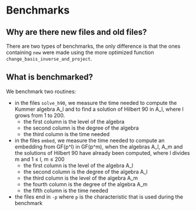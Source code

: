 # Benchmarks

## Why are there new files and old files?

There are two types of benchmarks, the only difference is that the ones
containing `new` were made using the more optimized function 
`change_basis_inverse_and_project`. 

## What is benchmarked?

We benchmark two routines:
  - in the files `solve_h90`, we measure the time needed to compute the Kummer
    algebra A_l and to find a solution of Hilbert 90 in A_l, where l grows from
    1 to 200.
    - the first column is the level of the algebra
    - the second column is the degree of the algebra
    - the third column is the time needed 
  - in the files `embed`, we measure the time needed to compute an embedding
    from GF(p^l) in GF(p^m), when the algebras A_l, A_m and the solutions of
    Hilbert 90 have already been computed, where l divides m and 1 ≤ l, m ≤ 200
    - the first column is the level of the algebra A_l
    - the second column is the degree of the algebra A_l
    - the third column is the level of the algebra A_m
    - the fourth column is the degree of the algebra A_m
    - the fifth column is the time needed 
  - the files end in `-p` where `p` is the characteristic that is used during
    the benchmark
